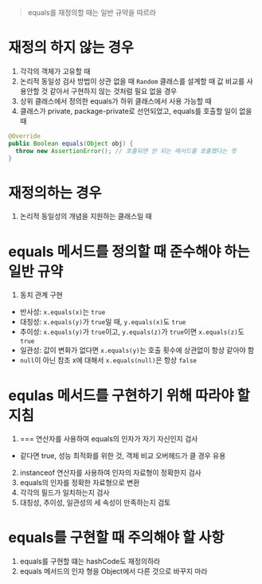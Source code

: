 > equals를 재정의할 때는 일반 규약을 따르라

# 재정의 하지 않는 경우

1. 각각의 객체가 고유할 때
2. 논리적 동일성 검사 방법이 상관 없을 때
  `Random` 클래스를 설계할 때 값 비교를 사용안할 것 같아서 구현하지 않는 것처럼 필요 없을 경우
3. 상위 클래스에서 정의한 equals가 하위 클래스에서 사용 가능할 때
4. 클래스가 private, package-private로 선언되었고, equals를 호출할 일이 없을 때

  ```java
  @Override
  public Boolean equals(Object obj) {
    throw new AssertionError(); // 호출되면 안 되는 메서드를 호출했다는 뜻
  }
  ```

# 재정의하는 경우

1. 논리적 동일성의 개념을 지원하는 클래스일 때

# equals 메서드를 정의할 때 준수해야 하는 일반 규약

1. 동치 관계 구현

  - 반사성: `x.equals(x)`는 `true`
  - 대칭성: `x.equals(y)`가 `true`일 때, `y.equals(x)`도 `true`
  - 추이성: `x.equals(y)`가 `true`이고, `y.equals(z)`가 `true`이면 `x.equals(z)`도 `true`
  - 일관성: 값이 변화가 없다면 `x.equals(y)`는 호출 횟수에 상관없이 항상 같아야 함
  - `null`이 아닌 참조 x에 대해서 `x.equals(null)`은 항상 `false`

# equlas 메서드를 구현하기 위해 따라야 할 지침

1. === 연산자를 사용하여 equals의 인자가 자기 자신인지 검사
  - 같다면 true, 성능 최적화를 위한 것, 객체 비교 오버헤드가 클 경우 유용
2. instanceof 연산자를 사용하여 인자의 자료형이 정확한지 검사
3. equals의 인자를 정확한 자료형으로 변환
4. 각각의 필드가 일치하는지 검사
5. 대칭성, 추이성, 일관성의 세 속성이 만족하는지 검토

# equals를 구현할 때 주의해야 할 사항

1. equals를 구현할 떄는 hashCode도 재정의하라
2. equals 메서드의 인자 형을 Object에서 다른 것으로 바꾸지 마라
